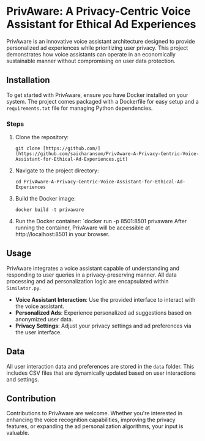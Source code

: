 # PrivAware: A Privacy-Centric Voice Assistant for Ethical Ad Experiences

PrivAware is an innovative voice assistant architecture designed to provide personalized ad experiences while prioritizing user privacy. This project demonstrates how voice assistants can operate in an economically sustainable manner without compromising on user data protection.

## Installation

To get started with PrivAware, ensure you have Docker installed on your system. The project comes packaged with a Dockerfile for easy setup and a `requirements.txt` file for managing Python dependencies.

### Steps

1. Clone the repository:
   ```
   git clone [https://github.com/](https://github.com/saicharansom/PrivAware-A-Privacy-Centric-Voice-Assistant-for-Ethical-Ad-Experiences.git)
   ```
2. Navigate to the project directory:
   ```
   cd PrivAware-A-Privacy-Centric-Voice-Assistant-for-Ethical-Ad-Experiences
   ```
3. Build the Docker image:
   ```
   docker build -t privaware
   ```
4. Run the Docker container:
   `docker run -p 8501:8501 privaware
   After running the container, PrivAware will be accessible at http://localhost:8501 in your browser.

## Usage

PrivAware integrates a voice assistant capable of understanding and responding to user queries in a privacy-preserving manner. All data processing and ad personalization logic are encapsulated within `Similator.py`.

- **Voice Assistant Interaction**: Use the provided interface to interact with the voice assistant.
- **Personalized Ads**: Experience personalized ad suggestions based on anonymized user data.
- **Privacy Settings**: Adjust your privacy settings and ad preferences via the user interface.

## Data

All user interaction data and preferences are stored in the `data` folder. This includes CSV files that are dynamically updated based on user interactions and settings.

## Contribution

Contributions to PrivAware are welcome. Whether you're interested in enhancing the voice recognition capabilities, improving the privacy features, or expanding the ad personalization algorithms, your input is valuable.

